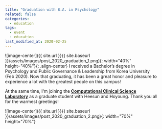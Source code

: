 ```yaml
---
title: "Graduation with B.A. in Psychology"
related: false
categories:
  - education
tags:
  - event
  - education
last_modified_at: 2020-02-25
---
```

![image-center]({{ site.url }}{{ site.baseurl }}/assets/images/post_2020_graduation_1.png){: width="40%" height="40%"}{: .align-center} I received a Bachelor’s degree in Psychology and Public Governance & Leadership from Korea University (Feb 2020). Now that graduating, it has been a great honor and pleasure to experience a lot with the greatest people on this campus! 

At the same time, I'm joining the [**Computational Clinical Science Laboratory**](https://ccs-lab.github.io/) as a graduate student with Heesun and Hoyoung. Thank you all for the warmest greetings!  

![image-center]({{ site.url }}{{ site.baseurl }}/assets/images/post_2020_graduation_2.png){: width="70%" height="70%"}
